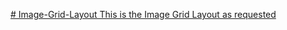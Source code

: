 [# Image-Grid-Layout
This is the Image Grid Layout as requested
](https://roadmap.sh/projects/image-grid)
